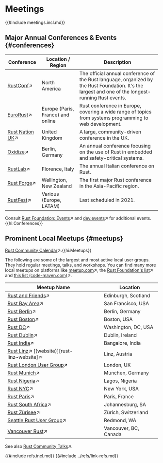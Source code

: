# Meetings

{{#include meetings.incl.md}}

## Major Annual Conferences & Events {#conferences}

| Conference | Location / Region | Description |
|---|---|---|
| [RustConf](https://rustconf.com)↗ | North America | The official annual conference of the Rust language, organized by the Rust Foundation. It's the largest and one of the longest-running Rust events. |
| [EuroRust](https://eurorust.eu/)↗ | Europe (Paris, France) and online | Rust conference in Europe, covering a wide range of topics from systems programming to web development. |
| [Rust Nation UK](https://www.rustnationuk.com)↗ | United Kingdom | A large, community-driven conference in the UK. |
| [Oxidize](https://oxidizeconf.com)↗ | Berlin, Germany | An annual conference focusing on the use of Rust in embedded and safety-critical systems. |
| [RustLab](https://rustlab.it)↗ | Florence, Italy | The annual Italian conference on Rust. |
| [Rust Forge](https://rustforgeconf.com)↗ | Wellington, New Zealand | The first major Rust conference in the Asia-Pacific region. |
| [RustFest](https://rustfest.global)↗ | Various (Europe, LATAM) | Last scheduled in 2021. |

Consult [Rust Foundation: Events](https://rustfoundation.org/event)↗ and [dev.events](https://dev.events/rust)↗ for additional events.{{hi:Conferences}}

## Prominent Local Meetups {#meetups}

[Rust Community Calendar](https://calendar.google.com/calendar/u/0/embed?src=apd9vmbc22egenmtu5l6c5jbfc@group.calendar.google.com&pli=1)↗.{{hi:Meetups}}

The following are some of the largest and most active local user groups. They hold regular meetings, talks, and workshops. You can find many more local meetups on platforms like [meetup.com](https://meetup.com)↗, the [Rust Foundation's list](https://prev.rust-lang.org/en-US/user-groups.html)↗ and [this list (code-maven.com)](https://rust.code-maven.com/user-groups)↗.

| Meetup Name | Location |
|---|---|
| [Rust and Friends](https://www.meetup.com/rust-and-friends)↗ | Edinburgh, Scotland |
| [Rust Bay Area](https://www.meetup.com/Rust-Bay-Area)↗ | San Francisco, USA |
| [Rust Berlin](https://www.meetup.com/Rust-Berlin)↗ | Berlin, Germany |
| [Rust Boston](https://www.meetup.com/bostonrust/)↗ | Boston, USA |
| [Rust DC](https://www.meetup.com/rustdc/)↗ | Washington, DC, USA |
| [Rust Dublin](https://www.meetup.com/rust-dublin)↗ | Dublin, Ireland |
| [Rust India](https://www.meetup.com/rustindia)↗ | Bangalore, India |
| [Rust Linz](https://www.meetup.com/Rust-Linz)↗ [(website)][rust-linz~website]↗ | Linz, Austria |
| [Rust London User Group](https://www.meetup.com/rust-london-user-group)↗ | London, UK |
| [Rust Munich](https://www.meetup.com/rust-munich)↗ | Munchen, Germany |
| [Rust Nigeria](https://www.meetup.com/rust-meetup-group)↗ | Lagos, Nigeria |
| [Rust NYC](https://www.meetup.com/rust-nyc)↗ | New York, USA |
| [Rust Paris](https://www.meetup.com/Rust-Paris)↗ | Paris, France |
| [Rust South Africa](https://www.meetup.com/Johannesburg-Rust-Meetup)↗ | Johannesburg, SA |
| [Rust Zürisee](https://www.meetup.com/rust-zurich)↗ | Zürich, Switzerland |
| [Seattle Rust User Group](https://www.meetup.com/seattle-rust-user-group)↗ | Redmond, WA |
| [Vancouver Rust](https://www.meetup.com/vancouver-rust)↗ | Vancouver, BC, Canada |

See also [Rust Community Talks](https://github.com/rust-community/talks)↗.

{{#include refs.incl.md}}
{{#include ../refs/link-refs.md}}

<div class="hidden">
</div>
